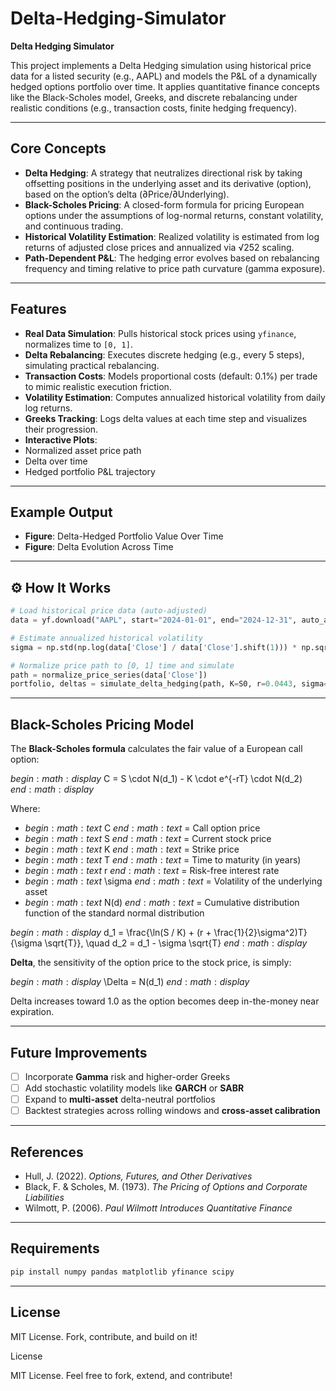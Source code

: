 #  Delta-Hedging-Simulator

**Delta Hedging Simulator**

This project implements a Delta Hedging simulation using historical price data for a listed security (e.g., AAPL) and models the P&L of a dynamically hedged options portfolio over time. It applies quantitative finance concepts like the Black-Scholes model, Greeks, and discrete rebalancing under realistic conditions (e.g., transaction costs, finite hedging frequency).

---

##  Core Concepts

- **Delta Hedging**: A strategy that neutralizes directional risk by taking offsetting positions in the underlying asset and its derivative (option), based on the option’s delta (∂Price/∂Underlying).
- **Black-Scholes Pricing**: A closed-form formula for pricing European options under the assumptions of log-normal returns, constant volatility, and continuous trading.
- **Historical Volatility Estimation**: Realized volatility is estimated from log returns of adjusted close prices and annualized via √252 scaling.
- **Path-Dependent P&L**: The hedging error evolves based on rebalancing frequency and timing relative to price path curvature (gamma exposure).

---

##  Features

-  **Real Data Simulation**: Pulls historical stock prices using `yfinance`, normalizes time to `[0, 1]`.
-  **Delta Rebalancing**: Executes discrete hedging (e.g., every 5 steps), simulating practical rebalancing.
-  **Transaction Costs**: Models proportional costs (default: 0.1%) per trade to mimic realistic execution friction.
-  **Volatility Estimation**: Computes annualized historical volatility from daily log returns.
-  **Greeks Tracking**: Logs delta values at each time step and visualizes their progression.
-  **Interactive Plots**:
  - Normalized asset price path
  - Delta over time
  - Hedged portfolio P&L trajectory

---

##  Example Output

- **Figure**: Delta-Hedged Portfolio Value Over Time  
- **Figure**: Delta Evolution Across Time

---

## ⚙ How It Works

```python
# Load historical price data (auto-adjusted)
data = yf.download("AAPL", start="2024-01-01", end="2024-12-31", auto_adjust=True)

# Estimate annualized historical volatility
sigma = np.std(np.log(data['Close'] / data['Close'].shift(1))) * np.sqrt(252)

# Normalize price path to [0, 1] time and simulate
path = normalize_price_series(data['Close'])
portfolio, deltas = simulate_delta_hedging(path, K=S0, r=0.0443, sigma=sigma)
```

---

##  Black-Scholes Pricing Model

The **Black-Scholes formula** calculates the fair value of a European call option:

$begin:math:display$
C = S \\cdot N(d_1) - K \\cdot e^{-rT} \\cdot N(d_2)
$end:math:display$

Where:

- $begin:math:text$ C $end:math:text$ = Call option price  
- $begin:math:text$ S $end:math:text$ = Current stock price  
- $begin:math:text$ K $end:math:text$ = Strike price  
- $begin:math:text$ T $end:math:text$ = Time to maturity (in years)  
- $begin:math:text$ r $end:math:text$ = Risk-free interest rate  
- $begin:math:text$ \\sigma $end:math:text$ = Volatility of the underlying asset  
- $begin:math:text$ N(d) $end:math:text$ = Cumulative distribution function of the standard normal distribution  

$begin:math:display$
d_1 = \\frac{\\ln(S / K) + (r + \\frac{1}{2}\\sigma^2)T}{\\sigma \\sqrt{T}}, \\quad
d_2 = d_1 - \\sigma \\sqrt{T}
$end:math:display$

**Delta**, the sensitivity of the option price to the stock price, is simply:

$begin:math:display$
\\Delta = N(d_1)
$end:math:display$

Delta increases toward 1.0 as the option becomes deep in-the-money near expiration.

---

##  Future Improvements

- [ ] Incorporate **Gamma** risk and higher-order Greeks
- [ ] Add stochastic volatility models like **GARCH** or **SABR**
- [ ] Expand to **multi-asset** delta-neutral portfolios
- [ ] Backtest strategies across rolling windows and **cross-asset calibration**

---

##  References

- Hull, J. (2022). *Options, Futures, and Other Derivatives*  
- Black, F. & Scholes, M. (1973). *The Pricing of Options and Corporate Liabilities*  
- Wilmott, P. (2006). *Paul Wilmott Introduces Quantitative Finance*

---

##  Requirements

```bash
pip install numpy pandas matplotlib yfinance scipy
```

---

##  License

MIT License. Fork, contribute, and build on it!

 License

MIT License. Feel free to fork, extend, and contribute!


